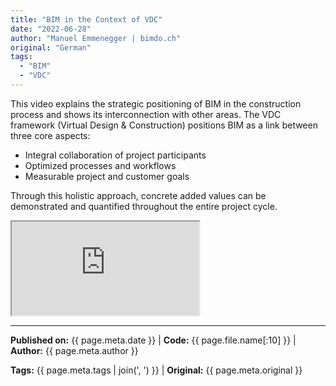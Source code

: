 ```yaml
---
title: "BIM in the Context of VDC"
date: "2022-06-28"
author: "Manuel Emmenegger | bimdo.ch"
original: "German"
tags:
  - "BIM"
  - "VDC"
---
```


This video explains the strategic positioning of BIM in the construction process and shows its interconnection with other areas. The VDC framework (Virtual Design & Construction) positions BIM as a link between three core aspects:

- Integral collaboration of project participants
- Optimized processes and workflows
- Measurable project and customer goals

Through this holistic approach, concrete added values can be demonstrated and quantified throughout the entire project cycle.

<div class="video-container">
  <iframe src="https://www.youtube-nocookie.com/embed/cgiI8TBw9H0?si=NWXfqKQGowqPxPVR" 
          allowfullscreen>
  </iframe>
</div>

---
**Published on:** {{ page.meta.date }} | **Code:** {{ page.file.name[:10] }}  | **Author:** {{ page.meta.author }}

**Tags:** {{ page.meta.tags | join(', ') }} | **Original:** {{ page.meta.original }}